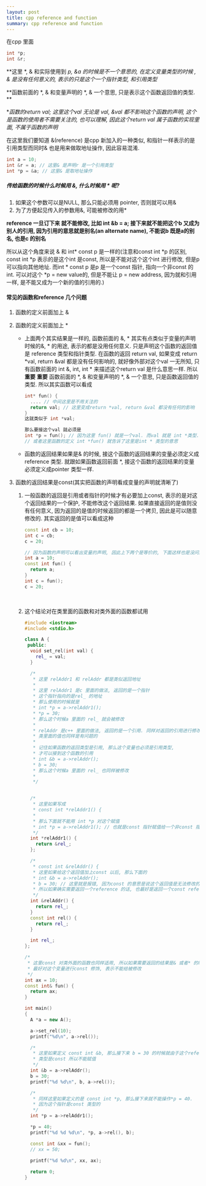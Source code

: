 ```yaml
---
layout: post
title: cpp reference and function
summary: cpp reference and function
---
```

在cpp 里面 

```c++
int *p;
int &r;
```

**这里 *, & 和实际使用到 *p, &a 的时候是不一个意思的, 在定义变量类型的时候 *, & 是没有任何意义的, 表示的只是这个一个指针类型, 和引用类型**

**函数前面的 *, & 和变量声明的 *, & 一个意思, 只是表示这个函数返回值的类型. **

**函数的return val; 这里这个val 无论是 *val, &val 都不影响这个函数的声明, 这个是函数的使用者不需要关注的, 也可以理解, 因此这个return val 属于函数的实现里面, 不属于函数的声明**

在这里我们要知道 &(reference) 是cpp 新加入的一种类似, 和指针一样表示的是引用类型而同时& 也是用来做取地址操作, 因此容易混淆.

```c++
int a = 10;
int &r = a; // 这里& 是声明r 是一个引用类型
int *p = &a; // 这里& 是取地址操作
```



##### 传给函数的时候什么时候用 &, 什么时候用 * 呢?

1. 如果这个参数可以是NULL, 那么只能必须用 pointer, 否则就可以用&
2. 为了方便起见传入的参数用&, 可能被修改的用*

**reference 一旦订下来 就不能修改, 比如 int &b = a; 接下来就不能把这个b 又成为别人的引用, 因为引用的意思就是别名(an alternate name), 不能说b 既是a的别名, 也是c 的别名**

所以从这个角度来说 & 和 int* const p 是一样的(注意和const int *p 的区别, const int *p 表示的是这个int 是const, 所以是不能对这个这个int 进行修改, 但是p 可以指向其他地址. 而int * const p 是p 是一个const 指针, 指向一个非const 的int. 可以对这个 *p = new value的, 但是不能让 p = new address, 因为就和引用一样, 是不能又成为一个新的值的引用的.)

#### 常见的函数和reference 几个问题

1. 函数的定义前面加上 &

2. 函数的定义前面加上 *

   * 上面两个其实结果是一样的, 函数前面的 &, * 其实有点类似于变量的声明时候的&, * 的用途, 表示的都是没用任何意义. 只是声明这个函数的返回值是 reference 类型和指针类型. 在函数的返回 return val, 如果变成 return *val, return &val 都是没有任何影响的, 就好像外部对这个val 一无所知, 只有函数前面的 int &, int, int * 来描述这个return val 是什么意思一样. 所以 **重要** **重要** 函数前面的 *, & 和变量声明的 *, & 一个意思, 只是函数返回值的类型. 所以其实函数可以看成

     ```cpp
     int* fun() {
       .... // 中间这里是不用关注的
       return val; // 这里变成return *val, return &val 都没有任何的影响
     }
     这就类似于 int *val;
     
     那么要接这个val 就必须是
     int *p = fun(); // 因为这里 fun() 就是一个val. 而val 就是 int *类型.
     // 或者这里函数的定义 int *fun() 就告诉了这里是int * 类型的意思
     ```

   * 函数的返回结果如果是& 的时候,  接这个函数的返回结果的变量必须定义成reference 类型. 就跟如果函数返回前面 *, 接这个函数的返回结果的变量必须定义成pointer 类型一样.

3. 函数的返回结果是const(其实把函数的声明看成变量的声明就清晰了)

   1. 一般函数的返回是引用或者指针的时候才有必要加上const, 表示的是对这个返回结果的一个保护, 不能修改这个返回结果. 如果直接返回的是值则没有任何意义, 因为返回的是值的时候返回的都是一个拷贝, 因此是可以随意修改的. 其实返回的是值可以看成这种

      ```c++
      const int cb = 10;
      int c = cb;
      c = 20;
      
      // 因为函数的声明可以看出变量的声明, 因此上下两个是等价的, 下面这样也是没问题的
      int a = 10;
      const int fun() {
        return a;
      }
      int c = fun();
      c = 20;
      ```

      ​

   2. 这个结论对在类里面的函数和对类外面的函数都试用

      ```cpp
      #include <iostream>
      #include <stdio.h>
      
      class A {
       public:
        void set_rel(int val) {
          rel_ = val;
        }
      
        /*
         * 这里 relAddr1 和 relAddr 都是类似返回地址
         *
         * 这里 relAddr1 是c 里面的做法, 返回的是一个指针
         * 这个指针指向的是rel_ 的地址
         * 那么使用的时候就是
         * int *p = a->relAddr1();
         * *p = 30;
         * 那么这个时候a 里面的 rel_ 就会被修改
         *
         * relAddr 是c++ 里面的做法, 返回的是一个引用. 同样对返回的引用进行修改以后
         * 类里面的值也同样是有问题的
         *
         * 记住如果函数的返回类型是引用, 那么这个变量也必须是引用类型,
         * 才可以接到这个函数的引用
         * int &b = a->relAddr();
         * b = 30;
         * 那么这个时候a 里面的 rel_ 也同样被修改
         *
         */
      
      
        /*
         * 这里如果写成
         * const int *relAddr1() {
         *
         * 那么下面就不能用 int *p 对这个赋值
         * int *p = a->relAddr1(); // 也就是const 指针赋值给一个非const 指针的错误
         */
        int *relAddr1() {
          return &rel_;
        };
      
        /*
         * const int &relAddr() {
         * 这里如果给这个返回值加上const 以后, 那么下面的
         * int &b = a->relAddr();
         * b = 30; // 这里就是报错, 因为const 的意思是说这个返回值是无法修改的
         * 所以如果确实需要返回一个reference 的话, 也最好是返回一个const reference
         */
        int &relAddr() {
          return rel_;
        }
        const int rel() {
          return rel_;
        }
      
        int rel_;
      };
      
      /*
       * 这里const 对类外面的函数也同样适用, 所以如果需要返回的结果是& 或者* 的时候,
       * 最好对这个变量进行const 修饰, 表示不能给被修改
       */
      int ax = 10;
      const int& fun() {
        return ax;
      }
      
      int main()
      {
        A *a = new A();
      
        a->set_rel(10);
        printf("%d\n", a->rel());
      
        /*
         * 这里如果定义 const int &b, 那么接下来 b = 30 的时候就由于这个reference
         * 类型是const 所以不能赋值
         */
        int &b = a->relAddr();
        b = 30;
        printf("%d %d\n", b, a->rel());
      
        /*
         * 同样这里如果定义的是 const int *p, 那么接下来就不能操作*p = 40. 
         * 因为这个指针是const 类型的
         */
        int *p = a->relAddr1();
      
        *p = 40;
        printf("%d %d %d\n", *p, a->rel(), b);
      
        const int &xx = fun();
        // xx = 50;
      
        printf("%d %d\n", xx, ax);
        
        return 0;
      }
      ```



